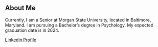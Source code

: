## About Me
Currently, I am a Senior at Morgan State University, located in Baltimore, Maryland. I am pursuing a Bachelor’s degree in Psychology. My expected graduation date is in 2024.

[Linkedin Profile](www.linkedin.com/in/jaden-keels-35b875284)

